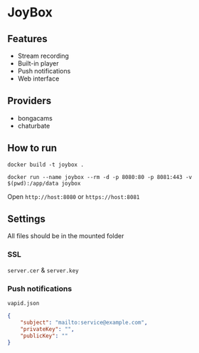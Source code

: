 # JoyBox
## Features
+ Stream recording
+ Built-in player
+ Push notifications
+ Web interface
## Providers
+ bongacams
+ chaturbate
## How to run
`docker build -t joybox .`

`docker run --name joybox --rm -d -p 8080:80 -p 8081:443 -v $(pwd):/app/data joybox`

Open `http://host:8080` or `https://host:8081`

## Settings
All files should be in the mounted folder
### SSL

`server.cer` & `server.key`

### Push notifications

`vapid.json`
```json
{
    "subject": "mailto:service@example.com",
    "privateKey": "",
    "publicKey": ""
}
```